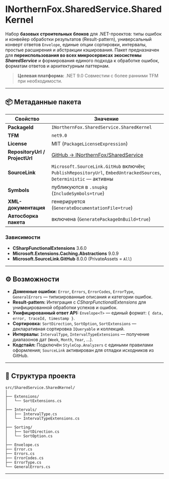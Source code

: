 # INorthernFox.SharedService.SharedKernel

Набор **базовых строительных блоков** для .NET-проектов: типы ошибок и конвейер обработки результатов (Result-pattern), универсальный конверт ответов `Envelope`, единые опции сортировки, интервалы, простые расширения и абстракции кэширования.
Пакет предназначен для **переиспользования во всех микросервисах экосистемы *SharedService*** и формирования единого подхода к обработке ошибок, форматам ответов и архитектурным паттернам.

> **Целевая платформа:** .NET 9.0
> Совместим с более ранними TFM при необходимости.

---

## 📦 Метаданные пакета

| Свойство                       | Значение                                                                                                         |
| ------------------------------ |------------------------------------------------------------------------------------------------------------------|
| **PackageId**                  | `INorthernFox.SharedService.SharedKernel`                                                                        |
| **TFM**                        | `net9.0`                                                                                                         |
| **License**                    | MIT (`PackageLicenseExpression`)                                                                                 |
| **RepositoryUrl / ProjectUrl** | [GitHub → INorthernFox/SharedService](https://github.com/INNorthernFox/SharedService)                            |
| **SourceLink**                 | `Microsoft.SourceLink.GitHub` включён; `PublishRepositoryUrl`, `EmbedUntrackedSources`, `Deterministic` — активны |
| **Symbols**                    | публикуются в `.snupkg` (`IncludeSymbols=true`)                                                                  |
| **XML-документация**           | генерируется (`GenerateDocumentationFile=true`)                                                                  |
| **Автосборка пакета**          | включена (`GeneratePackageOnBuild=true`)                                                                         |

### Зависимости

* **CSharpFunctionalExtensions** 3.6.0
* **Microsoft.Extensions.Caching.Abstractions** 9.0.9
* **Microsoft.SourceLink.GitHub** 8.0.0 (PrivateAssets = `All`)

---

## ⚙️ Возможности

* **Доменные ошибки:**
  `Error`, `Errors`, `ErrorCodes`, `ErrorType`, `GeneralErrors` — типизированные описания и категории ошибок.
* **Result-pattern:**
  Интеграция с *CSharpFunctionalExtensions* для унифицированной обработки успехов и ошибок.
* **Унифицированный ответ API:**
  `Envelope<T>` — единый формат: `{ data, error, traceId, timestamp }`.
* **Сортировка:**
  `SortDirection`, `SortOption`, `SortExtensions` — декларативная сортировка `IQueryable` и коллекций.
* **Интервалы:**
  `IntervalType`, `IntervalTypeExtensions` — получение диапазонов дат (`Week`, `Month`, `Year`, …).
* **Кодстайл:**
  Подключён `StyleCop.Analyzers` с едиными правилами оформления; `SourceLink` активирован для отладки исходников из GitHub.

---

## 📁 Структура проекта

```
src/SharedService.SharedKernel/
│
├── Extensions/
│   └── SortExtensions.cs
│
├── Intervals/
│   ├── IntervalType.cs
│   └── IntervalTypeExtensions.cs
│
├── Sorting/
│   ├── SortDirection.cs
│   └── SortOption.cs
│
├── Envelope.cs
├── Error.cs
├── Errors.cs
├── ErrorCodes.cs
├── ErrorType.cs
└── GeneralErrors.cs
```

---
